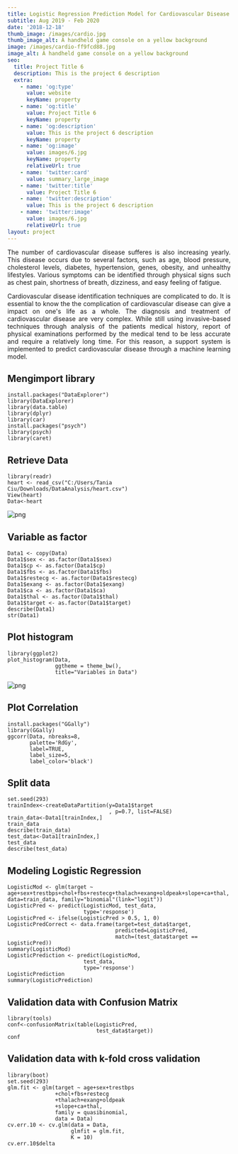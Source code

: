 ```yaml
---
title: Logistic Regression Prediction Model for Cardiovascular Disease
subtitle: Aug 2019 - Feb 2020
date: '2018-12-18'
thumb_image: /images/cardio.jpg
thumb_image_alt: A handheld game console on a yellow background
image: /images/cardio-ff9fcd88.jpg
image_alt: A handheld game console on a yellow background
seo:
  title: Project Title 6
  description: This is the project 6 description
  extra:
    - name: 'og:type'
      value: website
      keyName: property
    - name: 'og:title'
      value: Project Title 6
      keyName: property
    - name: 'og:description'
      value: This is the project 6 description
      keyName: property
    - name: 'og:image'
      value: images/6.jpg
      keyName: property
      relativeUrl: true
    - name: 'twitter:card'
      value: summary_large_image
    - name: 'twitter:title'
      value: Project Title 6
    - name: 'twitter:description'
      value: This is the project 6 description
    - name: 'twitter:image'
      value: images/6.jpg
      relativeUrl: true
layout: project
---
```

<div align="justify">
The number of cardiovascular disease sufferes is also increasing yearly. This disease occurs due to several factors, such as age, blood pressure, cholesterol levels, diabetes, hypertension, genes, obesity, and unhealthy lifestyles. Various symptoms can be identified through physical signs such as chest pain, shortness of breath, dizziness, and easy feeling of fatigue.

Cardiovascular disease identification techniques are complicated to do. It is essential to know the the complication of cardiovascular disease can give a impact on one's life as a whole. The diagnosis and treatment of cardiovascular disease are very complex. While still using invasive-based techniques through analysis of the patients medical history, report of physical examinations performed by the medical tend to be less accurate and require a relatively long time. For this reason, a support system is implemented to predict cardiovascular disease through a machine learning model.
</div>

## Mengimport library

```{r, echo = TRUE, message = FALSE, warning = FALSE}
install.packages("DataExplorer")
library(DataExplorer)
library(data.table)
library(dplyr)
library(car)
install.packages("psych")
library(psych)
library(caret)
```

## Retrieve Data

```{r, echo = TRUE, message = FALSE, warning = FALSE}
library(readr)
heart <- read_csv("C:/Users/Tania Ciu/Downloads/DataAnalysis/heart.csv")
View(heart)
Data<-heart

```
![png](/images/da.png)

## Variable as factor

```{r, echo = TRUE, message = FALSE, warning = FALSE}
Data1 <- copy(Data)
Data1$sex <- as.factor(Data1$sex)
Data1$cp <- as.factor(Data1$cp)
Data1$fbs <- as.factor(Data1$fbs)
Data1$restecg <- as.factor(Data1$restecg)
Data1$exang <- as.factor(Data1$exang)
Data1$ca <- as.factor(Data1$ca)
Data1$thal <- as.factor(Data1$thal)
Data1$target <- as.factor(Data1$target)
describe(Data1)
str(Data1)

```

## Plot histogram

```{r, echo = TRUE, message = FALSE, warning = FALSE}
library(ggplot2)
plot_histogram(Data,
               ggtheme = theme_bw(), 
               title="Variables in Data")

```
![png](/images/da1.png)

## Plot Correlation

```{r, echo = TRUE, message = FALSE, warning = FALSE}
install.packages("GGally")
library(GGally)
ggcorr(Data, nbreaks=8, 
       palette='RdGy', 
       label=TRUE, 
       label_size=5, 
       label_color='black')
```

## Split data

```{r, echo = TRUE, message = FALSE, warning = FALSE}
set.seed(293)
trainIndex<-createDataPartition(y=Data1$target
                                , p=0.7, list=FALSE)
train_data<-Data1[trainIndex,]
train_data
describe(train_data)
test_data<-Data1[trainIndex,]
test_data
describe(test_data)

```

## Modeling Logistic Regression

```{r, echo = TRUE, message = FALSE, warning = FALSE}
LogisticMod <- glm(target ~ age+sex+trestbps+chol+fbs+restecg+thalach+exang+oldpeak+slope+ca+thal, data=train_data, family="binomial"(link="logit"))
LogisticPred <- predict(LogisticMod, test_data, 
                        type='response')
LogisticPred <- ifelse(LogisticPred > 0.5, 1, 0)
LogisticPredCorrect <- data.frame(target=test_data$target, 
                                  predicted=LogisticPred, 
                                  match=(test_data$target == LogisticPred))
summary(LogisticMod)
LogisticPrediction <- predict(LogisticMod, 
                        test_data, 
                        type='response')
LogisticPrediction
summary(LogisticPrediction)

```

## Validation data with Confusion Matrix

```{r, echo = TRUE, message = FALSE, warning = FALSE}
library(tools)
conf<-confusionMatrix(table(LogisticPred, 
                            test_data$target))
conf

```

## Validation data with k-fold cross validation

```{r, echo = TRUE, message = FALSE, warning = FALSE}
library(boot)
set.seed(293)
glm.fit <- glm(target ~ age+sex+trestbps
               +chol+fbs+restecg
               +thalach+exang+oldpeak
               +slope+ca+thal, 
               family = quasibinomial, 
               data = Data)
cv.err.10 <- cv.glm(data = Data, 
                    glmfit = glm.fit,
                    K = 10)
cv.err.10$delta

```
